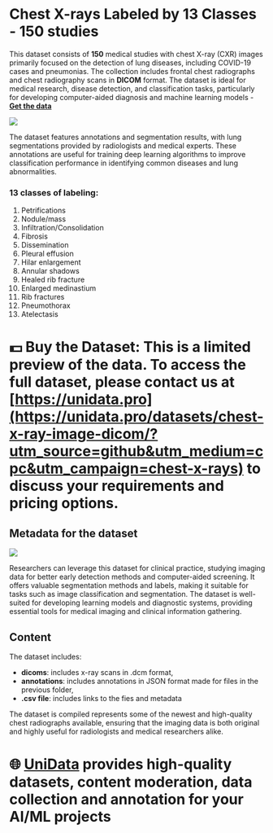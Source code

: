 # Chest X-rays Labeled by 13 Classes - 150 studies
This dataset consists of **150** medical studies with chest X-ray (CXR) images primarily focused on the detection of lung diseases, including COVID-19 cases and pneumonias. The collection includes frontal chest radiographs and chest radiography scans in **DICOM** format. The dataset is ideal for medical research, disease detection, and classification tasks, particularly for developing computer-aided diagnosis and machine learning models - **[Get the data](https://unidata.pro/datasets/chest-x-ray-image-dicom/?utm_source=github&utm_medium=cpc&utm_campaign=chest-x-rays)**

![](https://www.googleapis.com/download/storage/v1/b/kaggle-user-content/o/inbox%2F22059654%2Fad48f44bb86390ce88ec0b121a0b5845%2FFrame%20130.png?generation=1726474854075866&alt=media)

The dataset features annotations and segmentation results, with lung segmentations provided by radiologists and medical experts. These annotations are useful for training deep learning algorithms to improve classification performance in identifying common diseases and lung abnormalities.

### 13 classes of labeling:
1. Petrifications
2. Nodule/mass
3. Infiltration/Consolidation
4. Fibrosis
5. Dissemination
6. Pleural effusion
7. Hilar enlargement
8. Annular shadows
9. Healed rib fracture
10. Enlarged medinastium
11. Rib fractures
12. Pneumothorax
13. Atelectasis

# 💵 Buy the Dataset: This is a limited preview of the data. To access the full dataset, please contact us at [https://unidata.pro](https://unidata.pro/datasets/chest-x-ray-image-dicom/?utm_source=github&utm_medium=cpc&utm_campaign=chest-x-rays) to discuss your requirements and pricing options.

## Metadata for the dataset
![](https://www.googleapis.com/download/storage/v1/b/kaggle-user-content/o/inbox%2F22059654%2Feb3a76060fd40109ede6cb2e4e45c8e6%2FFrame%20131.png?generation=1726498717703540&alt=media)

Researchers can leverage this dataset for clinical practice, studying imaging data for better early detection methods and computer-aided screening. It offers valuable segmentation methods and labels, making it suitable for tasks such as image classification and segmentation. The dataset is well-suited for developing learning models and diagnostic systems, providing essential tools for medical imaging and clinical information gathering.

## Content
The dataset includes:
- **dicoms**: includes x-ray scans in .dcm format,
- **annotations**: includes annotations in JSON format made for files in the previous folder,
- **.csv file**: includes links to the fies and metadata

The dataset is compiled represents some of the newest and high-quality chest radiographs available, ensuring that the imaging data is both original and highly useful for radiologists and medical researchers alike.

# 🌐 [UniData](https://unidata.pro/datasets/chest-x-ray-image-dicom/?utm_source=github&utm_medium=cpc&utm_campaign=chest-x-rays) provides high-quality datasets, content moderation, data collection and annotation for your AI/ML projects 
